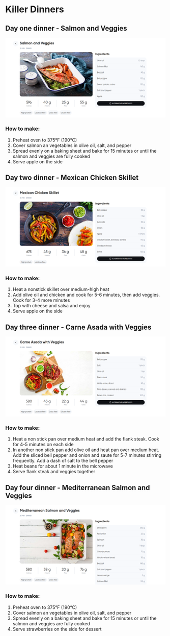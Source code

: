 # Killer Dinners

## Day one dinner - Salmon and Veggies

![alt](/Dinner/img/salmonAndVeggies.png)

### How to make:

1. Preheat oven to 375°F (190°C)
2. Cover salmon an vegetables in olive oil, salt, and pepper
3. Spread evenly on a baking sheet and bake for 15 minutes or until the salmon and veggies are fully cooked
4. Serve apple on the side

## Day two dinner - Mexican Chicken Skillet

![alt](/Dinner/img/mexicanChickenSkillet.png)

### How to make:

1. Heat a nonstick skillet over medium-high heat
2. Add olive oil and chicken and cook for 5-6 minutes, then add veggies. Cook for 3-4 more minutes
3. Top with cheese and salsa and enjoy
4. Serve apple on the side

## Day three dinner - Carne Asada with Veggies

![alt](/Dinner/img/carneAsadWithVeggies.png)

### How to make:

1. Heat a non stick pan over medium heat and add the flank steak. Cook for 4-5 minutes on each side
2. In another non stick pan add olive oil and heat pan over medium heat. Add the sliced bell pepper and onion and saute for 5-7 minutes stirring frequently. Add a dash of salt to the bell pepper
3. Heat beans for about 1 minute in the microwave
4. Serve flank steak and veggies together

## Day four dinner - Mediterranean Salmon and Veggies

![alt](/Dinner/img/mediterranianSalmonAndVeggies.png)

### How to make:

1. Preheat oven to 375°F (190°C)
2. Cover salmon an vegetables in olive oil, salt, and pepper
3. Spread evenly on a baking sheet and bake for 15 minutes or until the salmon and veggies are fully cooked
4. Serve strawberries on the side for dessert